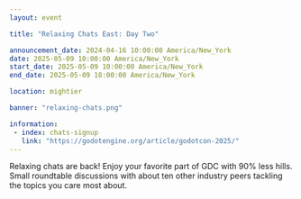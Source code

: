 ```yaml
---
layout: event

title: "Relaxing Chats East: Day Two"

announcement_date: 2024-04-16 10:00:00 America/New_York
date: 2025-05-09 10:00:00 America/New_York
start_date: 2025-05-09 10:00:00 America/New_York
end_date: 2025-05-09 18:00:00 America/New_York

location: mightier

banner: "relaxing-chats.png"

information:
 - index: chats-signup
   link: "https://godotengine.org/article/godotcon-2025/"
---
```


Relaxing chats are back! Enjoy your favorite part of GDC with 90% less hills. Small roundtable discussions with about ten other industry peers tackling the topics you care most about.
